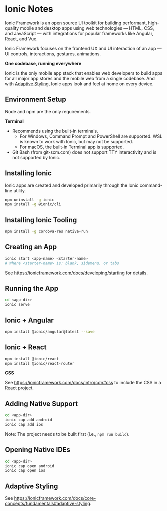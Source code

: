 # Ionic Notes

Ionic Framework is an open source UI toolkit for building performant, high-quality mobile and desktop apps using web technologies — HTML, CSS, and JavaScript — with integrations for popular frameworks like Angular, React, and Vue.

Ionic Framework focuses on the frontend UX and UI interaction of an app — UI controls, interactions, gestures, animations.

**One codebase, running everywhere**

Ionic is the only mobile app stack that enables web developers to build apps for all major app stores and the mobile web from a single codebase. And with [Adaptive Styling](https://ionicframework.com/docs/theming/platform-styles), Ionic apps look and feel at home on every device.


## Environment Setup

Node and npm are the only requirements.

**Terminal**

- Recommends using the built-in terminals.
  + For Windows, Command Prompt and PowerShell are supported. WSL is known to work with Ionic, but may not be supported.
  + For macOS, the built-in Terminal app is supported.
- Git Bash (from git-scm.com) does not support TTY interactivity and is not supported by Ionic.


## Installing Ionic

Ionic apps are created and developed primarily through the Ionic command-line utility.

```sh
npm uninstall -g ionic
npm install -g @ionic/cli
```


## Installing Ionic Tooling

```sh
npm install -g cordova-res native-run
```


## Creating an App

```sh
ionic start <app-name> <starter-name>
# Where <starter-name> is: blank, sidemenu, or tabs
```

See https://ionicframework.com/docs/developing/starting for details.


## Running the App

```sh
cd <app-dir>
ionic serve
```


## Ionic + Angular

```sh
npm install @ionic/angular@latest --save
```


## Ionic + React

```sh
npm install @ionic/react
npm install @ionic/react-router
```

**CSS**

See https://ionicframework.com/docs/intro/cdn#css to include the CSS in a React project.


## Adding Native Support

```sh
cd <app-dir>
ionic cap add android
ionic cap add ios
```

Note: The project needs to be built first (i.e., `npm run build`).


## Opening Native IDEs

```sh
cd <app-dir>
ionic cap open android
ionic cap open ios
```


## Adaptive Styling

See https://ionicframework.com/docs/core-concepts/fundamentals#adaptive-styling.
